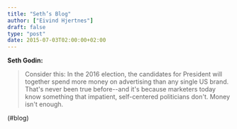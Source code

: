 ```yaml
---
title: "Seth’s Blog"
author: ["Eivind Hjertnes"]
draft: false
type: "post"
date: 2015-07-03T02:00:00+02:00
---
```


**Seth Godin:**

> Consider this: In the 2016 election, the candidates for President will
> together spend more money on advertising than any single US brand.
> That's never been true before--and it's because marketers today know
> something that impatient, self-centered politicians don't. Money isn't
> enough.

(#blog)
